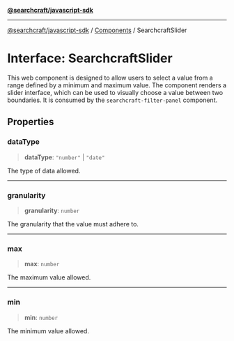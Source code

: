[**@searchcraft/javascript-sdk**](https://docs.searchcraft.io/reference/sdk/js-vanilla/README.md)

***

[@searchcraft/javascript-sdk](https://docs.searchcraft.io/reference/sdk/js-vanilla/globals.md) / [Components](https://docs.searchcraft.io/reference/sdk/js-vanilla/namespaces/Components/README.md) / SearchcraftSlider

# Interface: SearchcraftSlider

This web component is designed to allow users to select a value from a range defined by a minimum and maximum value.
The component renders a slider interface, which can be used to visually choose a value between two boundaries.
It is consumed by the `searchcraft-filter-panel` component.

## Properties

### dataType

> **dataType**: `"number"` \| `"date"`

The type of data allowed.

***

### granularity

> **granularity**: `number`

The granularity that the value must adhere to.

***

### max

> **max**: `number`

The maximum value allowed.

***

### min

> **min**: `number`

The minimum value allowed.
